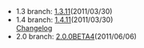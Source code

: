 - 1.3 branch: [1.3.11](http://www.symfony-project.org/installation)(2011/03/30)
- 1.4 branch: [1.4.11](http://www.symfony-project.org/installation)(2011/03/30)<br />
  [Changelog](/changelog/1_4)
- 2.0 branch: [2.0.0BETA4](http://symfony.com/download)(2011/06/06)

